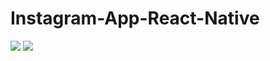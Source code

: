 # Instagram-App-React-Native

<p float="left">

<img src="https://user-images.githubusercontent.com/73642253/116422972-eea78600-a848-11eb-9fd7-5324663faa53.png" />


<img  padding-left:50px src="https://user-images.githubusercontent.com/73642253/116422788-c4ee5f00-a848-11eb-8f94-2642010be09b.png" />



<p>
